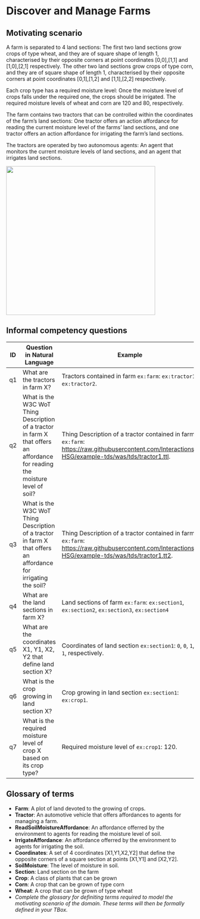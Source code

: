 
# Discover and Manage Farms

## Motivating scenario

A farm is separated to 4 land sections: The first two land sections grow crops of type wheat, and they are of square shape of length 1, characterised by their opposite corners at point coordinates [0,0],[1,1] and [1,0],[2,1] respectively. The other two land sections grow crops of type corn, and they are of square shape of length 1, characterised by their opposite corners at point coordinates [0,1],[1,2] and [1,1],[2,2] respectively.  

Each crop type has a required moisture level: Once the moisture level of crops falls under the required one, the crops should be irrigated.  The required moisture levels of wheat and corn are 120 and 80, respectively. 

The farm contains two tractors that can be controlled within the coordinates of the farm’s land sections: One tractor offers an action affordance for reading the current moisture level of the farms’ land sections, and one tractor offers an action affordance for irrigating the farm’s land sections.  

The tractors are operated by two autonomous agents: An agent that monitors the current moisture levels of land sections, and an agent that irrigates land sections.

<img src="docs/farm-matrix.PNG" width="400">

## Informal competency questions

| ID | Question in Natural Language                                                                      | Example                                                                                                                      |
|----|---------------------------------------------------------------------------------------------------|------------------------------------------------------------------------------------------------------------------------------|
| q1 | What are the tractors in farm X? | Tractors contained in farm `ex:farm`: `ex:tractor1`, `ex:tractor2`.
| q2 | What is the W3C WoT Thing Description of a tractor in farm X that offers an affordance for reading the moisture level of soil?| Thing Description of a tractor contained in farm `ex:farm`: [<https://raw.githubusercontent.com/Interactions-HSG/example-tds/was/tds/tractor1.ttl>](https://raw.githubusercontent.com/Interactions-HSG/example-tds/was/tds/tractor1.ttl).|
| q3 | What is the W3C WoT Thing Description of a tractor in farm X that offers an affordance for irrigating the soil? | Thing Description of a tractor contained in farm `ex:farm`: [<https://raw.githubusercontent.com/Interactions-HSG/example-tds/was/tds/tractor1.tt2>](https://raw.githubusercontent.com/Interactions-HSG/example-tds/was/tds/tractor2.ttl).|
| q4 | What are the land sections in farm X? |  Land sections of farm `ex:farm`: `ex:section1`, `ex:section2`, `ex:section3`, `ex:section4`|
| q5 | What are the coordinates X1, Y1, X2, Y2 that define land section X? | Coordinates of land section `ex:section1`: `0`, `0`, `1`, `1`, respectively.|
| q6 | What is the crop growing in land section X? |  Crop growing in land section `ex:section1`: `ex:crop1`.|
| q7 | What is the required moisture level of crop X based on its crop type? | Required moisture level of `ex:crop1`: 120.|

## Glossary of terms
- **Farm**: A plot of land devoted to the growing of crops.
- **Tractor**: An automotive vehicle that offers affordances to agents for managing a farm.
- **ReadSoilMoistureAffordance**: An affordance offerred by the environment to agents for reading the moisture level of soil.
- **IrrigateAffordance**: An affordance offerred by the environment to agents for irrigating the soil.
- **Coordinates**: A set of 4 coordinates [X1,Y1,X2,Y2] that define the opposite corners of a square section at points [X1,Y1] and [X2,Y2].
- **SoilMoisture**: The level of moisture in soil.
- **Section**: Land section on the farm
- **Crop**: A class of plants that can be grown 
- **Corn**: A crop that can be grown of type corn
- **Wheat**: A crop that can be grown of type wheat
- *Complete the glossary for definiting terms required to model the motivating scenario of the domain. These terms will then be formally defined in your TBox.*
